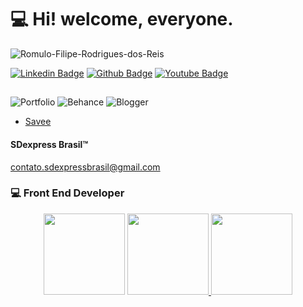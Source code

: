 # 💻 Hi! welcome, everyone.
<p align="left"> <img src="https://komarev.com/ghpvc/?username=Romulo-Filipe-Rodrigues-dos-Reis&label=Profile%20views&color=0e75b6&style=flat" alt="Romulo-Filipe-Rodrigues-dos-Reis" /> </p>

[![Linkedin Badge](https://img.shields.io/badge/-LinkedIn-blue?style=flat-square&logo=Linkedin&logoColor=white&link=https://www.linkedin.com/in/sdexpressbrasil/)](https://www.linkedin.com/in/sdexpressbrasil/)
[![Github Badge](https://img.shields.io/badge/-Github-000?style=flat-square&logo=Github&logoColor=white&link=https://github.com/Romulo-Filipe-Rodrigues-dos-Reis)](https://github.com/Romulo-Filipe-Rodrigues-dos-Reis)
[![Youtube Badge](https://img.shields.io/badge/-YouTube-ff0000?style=flat-square&labelColor=ff0000&logo=youtube&logoColor=white&link=https://www.youtube.com/channel/UC_lQIwKUfXKLHTU-CFHBhng/about)](https://www.youtube.com/channel/UC_lQIwKUfXKLHTU-CFHBhng/about)

## 
![Portfolio](https://img.shields.io/badge/Portfolio-%23000000.svg?style=flat-square&logo=firefox&logoColor=#FF7139=https://meu-portfolio-2021-2022.netlify.app/) 
![Behance](https://img.shields.io/badge/Behance-1769ff?style=flat-square&logo=behance&logoColor=white=https://www.behance.net/sdexpressbrasil/appreciated) 
![Blogger](https://img.shields.io/badge/Blogger-FF5722?style=flat-square&logo=blogger&logoColor=white=https://sdexpresscriativo.blogspot.com/p/album.html)
- [Savee](https://savee.it/romulo_filipe_rodrigues_dos_reis/) 

#### SDexpress Brasil™ <br/>
 contato.sdexpressbrasil@gmail.com
 ### 💻 Front End Developer <br/> 
 <p align="center">
  <img height="130em" src="https://github-readme-streak-stats.herokuapp.com/?user=Romulo-Filipe-Rodrigues-dos-Reis&theme=dracula" />
  <a href="https://github.com/Romulo-Filipe-Rodrigues-dos-Reis">
  <img height="130em" src="https://github-readme-stats.vercel.app/api?username=Romulo-Filipe-Rodrigues-dos-Reis&show_icons=true&theme=dracula&include_all_commits=true&count_private=true"/>
  <img height="130em" src="https://github-readme-stats.vercel.app/api/top-langs/?username=Romulo-Filipe-Rodrigues-dos-Reis&layout=compact&langs_count=16&theme=dracula"/> 
</p> 
